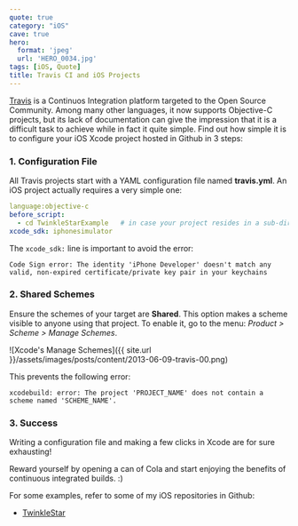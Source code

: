 ```yaml
---
quote: true
category: "iOS"
cave: true
hero:
  format: 'jpeg'
  url: 'HERO_0034.jpg'
tags: [iOS, Quote]
title: Travis CI and iOS Projects
---
```


[Travis](https://travis-ci.org) is a Continuos Integration platform targeted to the Open Source Community. Among many other languages, it now supports Objective-C projects, but its lack of documentation can give the impression that it is a difficult task to achieve while in fact it quite simple. Find out how simple it is to configure your iOS Xcode project hosted in Github in 3 steps:

### 1. Configuration File

All Travis projects start with a YAML configuration file named **travis.yml**. An iOS project actually requires a very simple one:

```yaml
language:objective-c
before_script:
  - cd TwinkleStarExample   # in case your project resides in a sub-directory
xcode_sdk: iphonesimulator
```

The ```xcode_sdk:``` line is important to avoid the error:

```console
Code Sign error: The identity 'iPhone Developer' doesn't match any valid, non-expired certificate/private key pair in your keychains
```

### 2. Shared Schemes

Ensure the schemes of your target are **Shared**. This option makes a scheme visible to anyone using that project.
To enable it, go to the menu: *Product > Scheme > Manage Schemes*.

![Xcode's Manage Schemes]({{ site.url }}/assets/images/posts/content/2013-06-09-travis-00.png)

This prevents the following error:

```console
xcodebuild: error: The project 'PROJECT_NAME' does not contain a scheme named 'SCHEME_NAME'.
```

### 3. Success

Writing a configuration file and making a few clicks in Xcode are for sure exhausting!

Reward yourself by opening a can of Cola and start enjoying the benefits of continuous integrated builds. :)

For some examples, refer to some of my iOS repositories in Github:

* [TwinkleStar](https://github.com/Hecktorzr/TwinkleStar)
